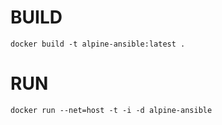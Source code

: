 # BUILD

`docker build -t alpine-ansible:latest .`

# RUN

`docker run --net=host -t -i -d alpine-ansible`
